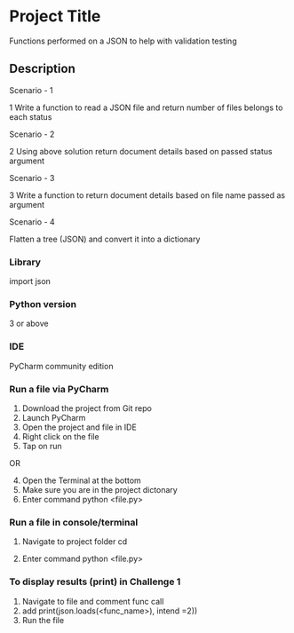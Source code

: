 # Project Title
Functions performed on a JSON to help with validation testing

## Description

Scenario - 1

1 Write a function to read a JSON file and return number of files belongs to each status

Scenario - 2

2 Using above solution return document details based on passed status argument

Scenario - 3

3 Write a function to return document details based on file name passed as argument


Scenario - 4

Flatten a tree (JSON) and convert it into a dictionary

### Library
import json


### Python version

3 or above

### IDE

PyCharm community edition

### Run a file via PyCharm

1. Download the project from Git repo
2. Launch PyCharm
3. Open the project and file in IDE
4. Right click on the file
5. Tap on run

OR

4. Open the Terminal at the bottom
5. Make sure you are in the project dictonary
6. Enter command python <file.py>

### Run a file in console/terminal

1. Navigate to project folder cd <dir><Project Folder>
2. Enter command python <file.py>


### To display results (print) in Challenge 1
1. Navigate to file and comment func call
2. add print(json.loads(<func_name>), intend =2))
3. Run the file
